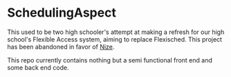 # SchedulingAspect
This used to be two high schooler's attempt at making a refresh for our high school's Flexible Access system, aiming to replace Flexisched. This project has been abandoned in favor of [Nize]([url](https://nize.education/)https://nize.education/). 

This repo currently contains nothing but a semi functional front end and some back end code. 
